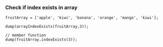  ### Check if index exists in array
 ```luceescript+trycf
fruitArray = ['apple', 'kiwi', 'banana', 'orange', 'mango', 'kiwi'];

dump(arrayIndexExists(fruitArray,3));

// member function
dump(fruitArray.indexExists(3));
```